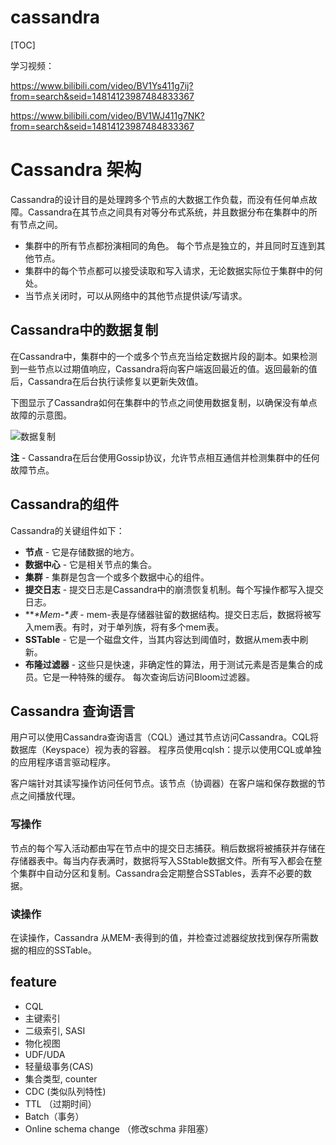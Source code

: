 # cassandra

[TOC]

学习视频：

https://www.bilibili.com/video/BV1Ys411g7ij?from=search&seid=14814123987484833367

https://www.bilibili.com/video/BV1WJ411g7NK?from=search&seid=14814123987484833367



# Cassandra 架构



Cassandra的设计目的是处理跨多个节点的大数据工作负载，而没有任何单点故障。Cassandra在其节点之间具有对等分布式系统，并且数据分布在集群中的所有节点之间。

- 集群中的所有节点都扮演相同的角色。 每个节点是独立的，并且同时互连到其他节点。
- 集群中的每个节点都可以接受读取和写入请求，无论数据实际位于集群中的何处。
- 当节点关闭时，可以从网络中的其他节点提供读/写请求。

## Cassandra中的数据复制

在Cassandra中，集群中的一个或多个节点充当给定数据片段的副本。如果检测到一些节点以过期值响应，Cassandra将向客户端返回最近的值。返回最新的值后，Cassandra在后台执行读修复以更新失效值。

下图显示了Cassandra如何在集群中的节点之间使用数据复制，以确保没有单点故障的示意图。

![数据复制](https://atts.w3cschool.cn/attachments/tuploads/cassandra/data_replication.jpg)

**注** - Cassandra在后台使用Gossip协议，允许节点相互通信并检测集群中的任何故障节点。

## Cassandra的组件

Cassandra的关键组件如下：

- **节点** - 它是存储数据的地方。
- **数据中心** - 它是相关节点的集合。
- **集群** - 集群是包含一个或多个数据中心的组件。
- **提交日志** - 提交日志是Cassandra中的崩溃恢复机制。每个写操作都写入提交日志。
- ***\*Mem-\**表** - mem-表是存储器驻留的数据结构。提交日志后，数据将被写入mem表。有时，对于单列族，将有多个mem表。
- **SSTable** - 它是一个磁盘文件，当其内容达到阈值时，数据从mem表中刷新。
- **布隆过滤器** - 这些只是快速，非确定性的算法，用于测试元素是否是集合的成员。它是一种特殊的缓存。 每次查询后访问Bloom过滤器。

## Cassandra 查询语言

用户可以使用Cassandra查询语言（CQL）通过其节点访问Cassandra。CQL将数据库（Keyspace）视为表的容器。 程序员使用cqlsh：提示以使用CQL或单独的应用程序语言驱动程序。

客户端针对其读写操作访问任何节点。该节点（协调器）在客户端和保存数据的节点之间播放代理。

### 写操作

节点的每个写入活动都由写在节点中的提交日志捕获。稍后数据将被捕获并存储在存储器表中。每当内存表满时，数据将写入SStable数据文件。所有写入都会在整个集群中自动分区和复制。Cassandra会定期整合SSTables，丢弃不必要的数据。

### 读操作

在读操作，Cassandra 从MEM-表得到的值，并检查过滤器绽放找到保存所需数据的相应的SSTable。



## feature

- CQL
- 主键索引
- 二级索引, SASI
- 物化视图
- UDF/UDA
- 轻量级事务(CAS)
- 集合类型, counter
- CDC  (类似队列特性)
- TTL  （过期时间）
- Batch（事务）
- Online schema change  （修改schma 非阻塞）















